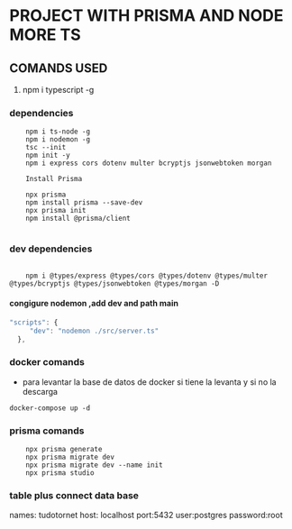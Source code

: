 # PROJECT WITH PRISMA AND NODE MORE TS

## COMANDS USED

1. npm i typescript -g  <!-- instalamos de manera global -->


### dependencies
```
    npm i ts-node -g
    npm i nodemon -g
    tsc --init
    npm init -y
    npm i express cors dotenv multer bcryptjs jsonwebtoken morgan

    Install Prisma

    npx prisma
    npm install prisma --save-dev
    npx prisma init
    npm install @prisma/client


```
### dev dependencies
```

    npm i @types/express @types/cors @types/dotenv @types/multer @types/bcryptjs @types/jsonwebtoken @types/morgan -D

```
#### congigure nodemon ,add dev and path main
```js
"scripts": {
     "dev": "nodemon ./src/server.ts"
  },
```

### docker comands
- para levantar la base de datos de docker si tiene la levanta y si no la descarga

```
docker-compose up -d
```
### prisma comands
```
    npx prisma generate
    npx prisma migrate dev
    npx prisma migrate dev --name init
    npx prisma studio
```
### table plus connect data base

names: tudotornet
host: localhost
port:5432
user:postgres
password:root